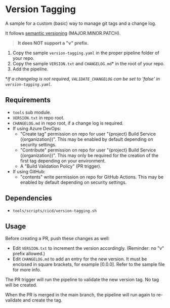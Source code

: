 # Version Tagging
A sample for a custom (basic) way to manage git tags and a change log.

It follows [semantic versioning](https://semver.org/) (MAJOR.MINOR.PATCH).

> **It does NOT support a "v" prefix.**

1. Copy the sample `version-tagging.yaml` in the proper pipeline folder of your repo.
1. Copy the sample `VERSION.txt` and `CHANGELOG.md`* in the root of your repo.
1. Add the pipeline.

**If a changelog is not required, `VALIDATE_CHANGELOG` can be set to 'false' in `version-tagging.yaml`.*

## Requirements
- `tools` sub module.
- `VERSION.txt` in repo root.
- `CHANGELOG.md` in repo root, if a change log is required.
- If using Azure DevOps:
  - "Create tag" permission on repo for user "{project} Build Service ({organization})". This may be enabled by default depending on security settings.
  - "Contribute" permission on repo for user "{project} Build Service ({organization})". This may only be required for the creation of the first tag depending on your environment.
  - A "Build Validation Policy" (PR trigger).
- If using GitHub:
  - "contents" write permission on repo for GitHub Actions.  This may be enabled by default depending on security settings.

## Dependencies
- `tools/scripts/cicd/version-tagging.sh`

## Usage

Before creating a PR, push these changes as well:
- Edit `VERSION.txt` to increment the version accordingly. (Reminder: no "v" prefix allowed.)
- Edit `CHANGELOG.md` to add an entry for the new version.  It must be enclosed in square brackets, for example [0.0.0].  Refer to the sample file for more info.

The PR trigger will run the pipeline to validate the new version tag.  No tag will be created.

When the PR is merged in the main branch, the pipeline will run again to re-validate and create the tag.

